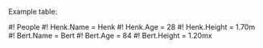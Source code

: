 

Example table:

#! People
#! Henk.Name     = Henk
#! Henk.Age      = 28
#! Henk.Height   = 1.70m
#! Bert.Name     = Bert
#! Bert.Age      = 84
#! Bert.Height   = 1.20mx